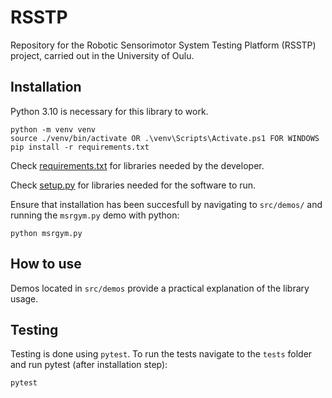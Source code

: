 # RSSTP
Repository for the Robotic Sensorimotor System Testing Platform (RSSTP) project, carried out in the University of Oulu.


## Installation
Python 3.10 is necessary for this library to work.

``` shell
python -m venv venv
source ./venv/bin/activate OR .\venv\Scripts\Activate.ps1 FOR WINDOWS
pip install -r requirements.txt
```
Check [requirements.txt](requirements.txt) for libraries needed by the developer.

Check [setup.py](setup.py) for libraries needed for the software to run.

Ensure that installation has been succesfull by navigating to ```src/demos/``` and running the ```msrgym.py``` demo with python:

```shell
python msrgym.py
```


## How to use
Demos located in ```src/demos``` provide a practical explanation of the library usage.
## Testing
Testing is done using ```pytest```. 
To run the tests navigate to the ```tests``` folder and run pytest (after installation step):
``` shell
pytest
```